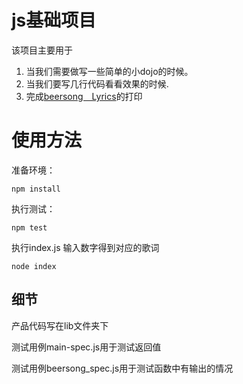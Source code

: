 # js基础项目

该项目主要用于

1. 当我们需要做写一些简单的小dojo的时候。
2. 当我们要写几行代码看看效果的时候.
3. 完成[beersong　Lyrics](https://github.com/tws-practice/dojo/blob/master/tasking_and_data_flow_chart/99_bottles_of_beer/lyrics.md)的打印

# 使用方法

准备环境：

    npm install

执行测试：

    npm test
    
执行index.js
输入数字得到对应的歌词

    node index

    
## 细节
    
产品代码写在lib文件夹下
    
测试用例main-spec.js用于测试返回值
    
测试用例beersong_spec.js用于测试函数中有输出的情况
    
